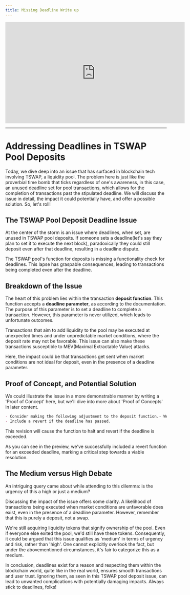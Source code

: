 ```yaml
---
title: Missing Deadline Write up
---
```


<iframe width="560" height="315" src="https://www.youtube.com/embed/TNljQB4bPbM?si=pu_XA5XBVXWSpvom" title="YouTube video player" frameborder="0" allow="accelerometer; autoplay; clipboard-write; encrypted-media; gyroscope; picture-in-picture; web-share" allowfullscreen></iframe>

---

# Addressing Deadlines in TSWAP Pool Deposits

Today, we dive deep into an issue that has surfaced in blockchain tech involving TSWAP, a liquidity pool. The problem here is just like the proverbial time bomb that ticks regardless of one's awareness, in this case, an unused deadline set for pool transactions, which allows for the completion of transactions past the stipulated deadline. We will discuss the issue in detail, the impact it could potentially have, and offer a possible solution. So, let's roll!

## The TSWAP Pool Deposit Deadline Issue

At the center of the storm is an issue where deadlines, when set, are unused in TSWAP pool deposits. If someone sets a deadline(let's say they plan to set it to execute the next block), paradoxically they could still deposit even after that deadline, resulting in a deadline dispute.

The TSWAP pool's function for deposits is missing a functionality check for deadlines. This lapse has graspable consequences, leading to transactions being completed even after the deadline.

## Breakdown of the Issue

The heart of this problem lies within the transaction **deposit function**. This function accepts a **deadline parameter**, as according to the documentation. The purpose of this parameter is to set a deadline to complete a transaction. However, this parameter is never utilized, which leads to unfortunate outcomes.

Transactions that aim to add liquidity to the pool may be executed at unexpected times and under unpredictable market conditions, where the deposit rate may not be favorable. This issue can also make these transactions susceptible to MEV(Maximal Extractable Value) attacks.

Here, the impact could be that transactions get sent when market conditions are not ideal for deposit, even in the presence of a deadline parameter.

## Proof of Concept, and Potential Solution

We could illustrate the issue in a more demonstrable manner by writing a 'Proof of Concept' here, but we'll dive into more about 'Proof of Concepts' in later content.

```markdown
- Consider making the following adjustment to the deposit function.- We'll grab this entire function here:
- Include a revert if the deadline has passed.
```

This revision will cause the function to halt and revert if the deadline is exceeded.

As you can see in the preview, we've successfully included a revert function for an exceeded deadline, marking a critical step towards a viable resolution.

## The Medium versus High Debate

An intriguing query came about while attending to this dilemma: is the urgency of this a high or just a medium?

Discussing the impact of the issue offers some clarity. A likelihood of transactions being executed when market conditions are unfavorable does exist, even in the presence of a deadline parameter. However, remember that this is purely a deposit, not a swap.

We're still acquiring liquidity tokens that signify ownership of the pool. Even if everyone else exited the pool, we'd still have these tokens. Consequently, it could be argued that this issue qualifies as 'medium' in terms of urgency and risk, rather than 'high'. One cannot explicitly overlook the fact, but under the abovementioned circumstances, it's fair to categorize this as a medium.

In conclusion, deadlines exist for a reason and respecting them within the blockchain world, quite like in the real world, ensures smooth transactions and user trust. Ignoring them, as seen in this TSWAP pool deposit issue, can lead to unwanted complications with potentially damaging impacts. Always stick to deadlines, folks!
